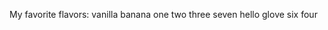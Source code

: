 
My favorite flavors:
    vanilla
    banana
    one
    two
    three
    seven
    hello
    glove
    six
    four